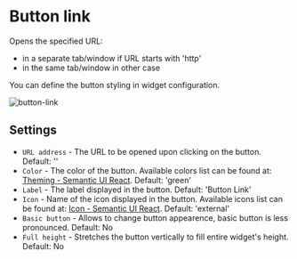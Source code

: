 # Button link
Opens the specified URL:

* in a separate tab/window if URL starts with 'http'
* in the same tab/window in other case

You can define the button styling in widget configuration.

![button-link]( /images/ui/widgets/button-link.png )


## Settings

* `URL address` - The URL to be opened upon clicking on the button. Default: ''
* `Color` - The color of the button. Available colors list can be found
  at: [Theming - Semantic UI React](https://react.semantic-ui.com/layouts/theming). Default: 'green'
* `Label` - The label displayed in the button. Default: 'Button Link'
* `Icon` - Name of the icon displayed in the button. Available icons list can be found
  at: [Icon - Semantic UI React](https://react.semantic-ui.com/elements/icon). Default: 'external'
* `Basic button` - Allows to change button appearence, basic button is less pronounced. Default: No
* `Full height` - Stretches the button vertically to fill entire widget's height. Default: No
